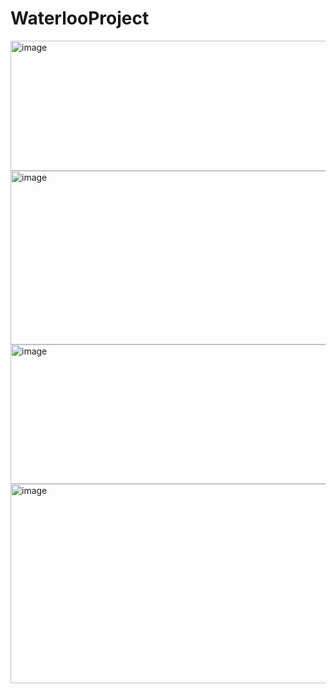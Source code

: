 # WaterlooProject

<img width="712" height="208" alt="image" src="https://github.com/user-attachments/assets/c97f9ad8-4d78-4f66-8e43-1ac933070641" />
<img width="1688" height="278" alt="image" src="https://github.com/user-attachments/assets/541decfb-480e-4eed-9f34-7895ad691f4e" />
<img width="1127" height="223" alt="image" src="https://github.com/user-attachments/assets/00927f43-161b-4807-8fa6-7002415dccfb" />
<img width="1766" height="319" alt="image" src="https://github.com/user-attachments/assets/fb9a6faa-ed70-4bf6-a6ed-debf629756e6" />
